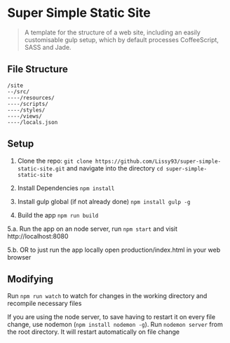 # Super Simple Static Site
> A template for the structure of a web site, including an easily
 customisable gulp setup, which by default processes CoffeeScript, SASS and Jade.
 
## File Structure
````
/site
--/src/
----/resources/
----/scripts/
----/styles/
----/views/
----/locals.json
````
 
## Setup

1. Clone the repo: `git clone https://github.com/Lissy93/super-simple-static-site.git`
and navigate into the directory `cd super-simple-static-site`

2. Install Dependencies `npm install` 

3. Install gulp global (if not already done) `npm install gulp -g`

4. Build the app `npm run build`

5.a. Run the app on an node server, run `npm start` and visit http://localhost:8080 

5.b. OR to just run the app locally open production/index.html in your web browser


## Modifying

Run `npm run watch` to watch for changes in the working directory and recompile necessary files

If you are using the node server, to save having to restart it on every file change, use nodemon (`npm install nodemon -g`). 
Run `nodemon server` from the root directory. It will restart automatically on file change


